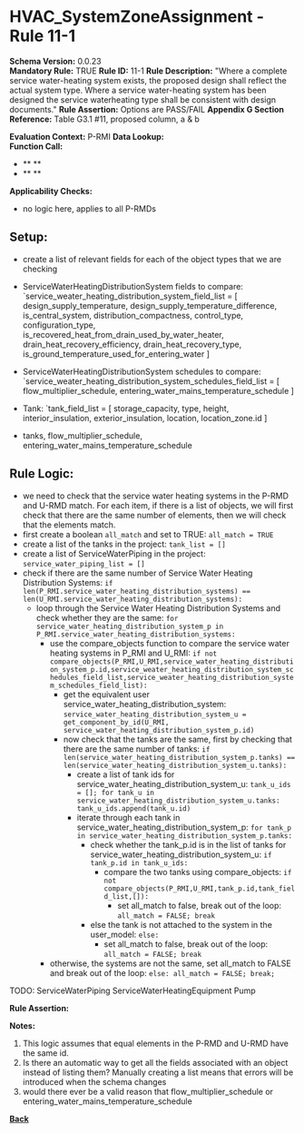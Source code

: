 # HVAC_SystemZoneAssignment - Rule 11-1
**Schema Version:** 0.0.23  
**Mandatory Rule:** TRUE
**Rule ID:** 11-1
**Rule Description:** "Where a complete service water-heating system exists, the proposed design shall reflect the actual system type. Where a service water-heating system has been designed the service waterheating type shall be consistent with design documents."
**Rule Assertion:** Options are PASS/FAIL
**Appendix G Section Reference:** Table G3.1 #11, proposed column, a & b

**Evaluation Context:** P-RMI
**Data Lookup:**   
**Function Call:** 
- **
**
- **
**

**Applicability Checks:**
- no logic here, applies to all P-RMDs

## Setup:
- create a list of relevant fields for each of the object types that we are checking
- ServiceWaterHeatingDistributionSystem fields to compare: `service_weater_heating_distribution_system_field_list = [
    design_supply_temperature,
    design_supply_temperature_difference,
    is_central_system,
    distribution_compactness,
    control_type,
    configuration_type,
    is_recovered_heat_from_drain_used_by_water_heater,
    drain_heat_recovery_efficiency,
    drain_heat_recovery_type,
    is_ground_temperature_used_for_entering_water
]

- ServiceWaterHeatingDistributionSystem schedules to compare: `service_weater_heating_distribution_system_schedules_field_list = [
    flow_multiplier_schedule,
    entering_water_mains_temperature_schedule
]
    
- Tank: `tank_field_list = [
    storage_capacity,
    type,
    height,
    interior_insulation,
    exterior_insulation,
    location,
    location_zone.id
]
- tanks, flow_multiplier_schedule, entering_water_mains_temperature_schedule

## Rule Logic: 
- we need to check that the service water heating systems in the P-RMD and U-RMD match.  For each item, if there is a list of objects, we will first check that there are the same number of elements, then we will check that the elements match.
- first create a boolean `all_match` and set to TRUE: `all_match = TRUE` 
- create a list of the tanks in the project: `tank_list = []`
- create a list of ServiceWaterPiping in the project: `service_water_piping_list = []`
- check if there are the same number of Service Water Heating Distribution Systems: `if len(P_RMI.service_water_heating_distribution_systems) == len(U_RMI.service_water_heating_distribution_systems):`
  - loop through the Service Water Heating Distribution Systems and check whether they are the same: `for service_water_heating_distribution_system_p in P_RMI.service_water_heating_distribution_systems:`
    - use the compare_objects function to compare the service water heating systems in P_RMI and U_RMI: `if not compare_objects(P_RMI,U_RMI,service_water_heating_distribution_system_p.id,service_weater_heating_distribution_system_schedules_field_list,service_weater_heating_distribution_system_schedules_field_list):`
      - get the equivalent user service_water_heating_distribution_system: `service_water_heating_distribution_system_u = get_component_by_id(U_RMI, service_water_heating_distribution_system_p.id)`
      - now check that the tanks are the same, first by checking that there are the same number of tanks: `if len(service_water_heating_distribution_system_p.tanks) == len(service_water_heating_distribution_system_u.tanks):`
        - create a list of tank ids for service_water_heating_distribution_system_u: `tank_u_ids = []; for tank_u in service_water_heating_distribution_system_u.tanks: tank_u_ids.append(tank_u.id)`
        - iterate through each tank in service_water_heating_distribution_system_p: `for tank_p in service_water_heating_distribution_system_p.tanks:`
          - check whether the tank_p.id is in the list of tanks for service_water_heating_distribution_system_u: `if tank_p.id in tank_u_ids:`
            - compare the two tanks using compare_objects: `if not compare_objects(P_RMI,U_RMI,tank_p.id,tank_field_list,[]):`
              - set all_match to false, break out of the loop: `all_match = FALSE; break`
          - else the tank is not attached to the system in the user_model: `else:`
            - set all_match to false, break out of the loop: `all_match = FALSE; break`
    - otherwise, the systems are not the same, set all_match to FALSE and break out of the loop: `else: all_match = FALSE; break;`

TODO: 
  ServiceWaterPiping
  ServiceWaterHeatingEquipment
  Pump





  **Rule Assertion:**
  
  **Notes:**
  1.  This logic assumes that equal elements in the P-RMD and U-RMD have the same id.
  2.  Is there an automatic way to get all the fields associated with an object instead of listing them?  Manually creating a list means that errors will be introduced when the schema changes
  3.  would there ever be a valid reason that flow_multiplier_schedule or entering_water_mains_temperature_schedule

**[Back](../_toc.md)**
